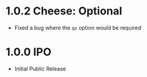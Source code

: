 # 1.0.2 Cheese: Optional

- Fixed a bug where the `qs` option would be required

# 1.0.0 IPO

- Initial Public Release
